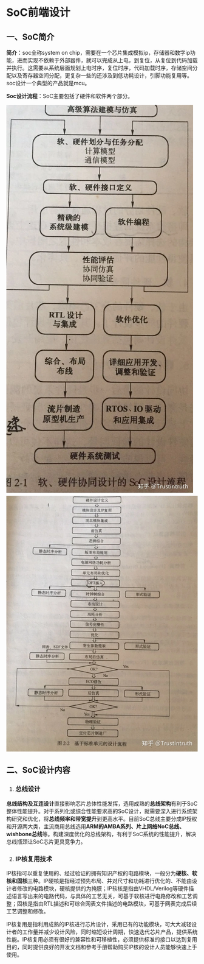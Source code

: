 # SoC前端设计

## 一、SoC简介

**简介**：soc全称system on chip，需要在一个芯片集成模拟ip，存储器和数字ip功能，进而实现不依赖于外部器件，就可以完成从上电，到复位，从复位到代码加载并执行。这需要从系统层面规划上电时序，复位时序，代码加载时序，存储空间分配以及寄存器空间分配，更复杂一些的还涉及到低功耗设计，引脚功能复用等。soc设计一个典型的产品就是mcu。

**Soc设计流程**：SoC主要包括了硬件和软件两个部分。

<img src="../.gitbook/assets/image.png" alt="" data-size="original">![](<../.gitbook/assets/image (1).png>)

## 二、SoC设计内容

1. ### 总线设计

**总线结构及互连设计**直接影响芯片总体性能发挥，选用成熟的**总线架构**有利于SoC整体性能提升。对于系列化或综合性能要求高的SoC设计，就需要深入进行系统架构研究和优化，将**总线频率和带宽提升**到更高水平。目前SoC总线主要分成IP授权和开源两大类，主流商用总线选用**ARM的AMBA系列、片上网络NoC总线、wishbone总线**等。构建深度优化的总线架构，有利于SoC系统的性能提升，解决总线瓶颈让SoC芯片更具竞争力。

2. ### IP核复用技术

IP核指可以重复使用的、经过验证的拥有知识产权的电路模块，一般分为**硬核、软核和固核**三种。IP硬核是指经过预先布局、并对尺寸和功耗进行优化的、不能由设计者修改的电路模块，硬核提供的为掩膜；IP软核是指由VHDL/Verilog等硬件描述语言写出来的电路代码，与具体的工艺无关，可基于软核进行电路修改和工艺调整；固核是指由RTL描述和可综合网表文件描述的电路模块，可基于网表完成后续工艺调整和修改。

IP核复用是指利用成熟的IP核进行芯片设计，采用已有的功能模块，可大大减轻设计者的工作量并减少设计风险，同时缩短设计周期，快速迭代芯片产品，提供系统性能。IP核复用必须有很好的兼容性和可移植性，必须提供标准的接口以达到复用目的，同时提供良好的开发文档和参考手册帮助购买IP核的设计人员能够快速上手使用。
